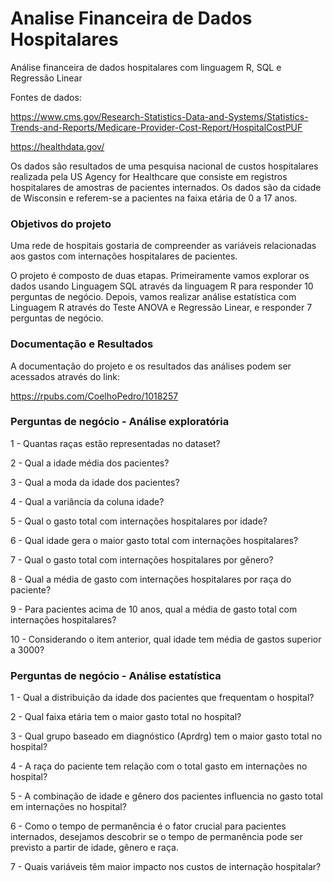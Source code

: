 # Analise Financeira de Dados Hospitalares

Análise financeira de dados hospitalares com linguagem R, SQL e Regressão Linear

Fontes de dados:

https://www.cms.gov/Research-Statistics-Data-and-Systems/Statistics-Trends-and-Reports/Medicare-Provider-Cost-Report/HospitalCostPUF

https://healthdata.gov/

Os dados são resultados de uma pesquisa nacional de custos hospitalares realizada pela US Agency for Healthcare que consiste em registros hospitalares de amostras de pacientes internados. Os dados são da cidade de Wisconsin e referem-se a pacientes na faixa etária de 0 a 17 anos.

### Objetivos do projeto

Uma rede de hospitais gostaria de compreender as variáveis relacionadas aos gastos com internações hospitalares de pacientes.

O projeto é composto de duas etapas. Primeiramente vamos explorar os dados usando Linguagem SQL através da linguagem R para responder 10 perguntas de negócio. Depois, vamos realizar análise estatística com Linguagem R através do Teste ANOVA e Regressão Linear, e responder 7 perguntas de negócio.

### Documentação e Resultados

A documentação do projeto e os resultados das análises podem ser acessados através do link:

https://rpubs.com/CoelhoPedro/1018257

### Perguntas de negócio - Análise exploratória

1 - Quantas raças estão representadas no dataset?

2 - Qual a idade média dos pacientes?

3 - Qual a moda da idade dos pacientes?

4 - Qual a variância da coluna idade?

5 - Qual o gasto total com internações hospitalares por idade?

6 - Qual idade gera o maior gasto total com internações hospitalares?

7 - Qual o gasto total com internações hospitalares por gênero?

8 - Qual a média de gasto com internações hospitalares por raça do paciente?

9 - Para  pacientes  acima  de  10  anos,  qual  a  média  de  gasto  total  com  internações hospitalares?

10 - Considerando o item anterior, qual idade tem média de gastos superior a 3000?

### Perguntas de negócio - Análise estatística

1 - Qual a distribuição da idade dos pacientes que frequentam o hospital?

2 - Qual faixa etária tem o maior gasto total no hospital?

3 - Qual grupo baseado em diagnóstico (Aprdrg) tem o maior gasto total no hospital?

4 - A raça do paciente tem relação com o total gasto em internações no hospital?

5 - A combinação de idade e gênero dos pacientes influencia no gasto total em internações no hospital?

6 - Como o tempo de permanência é o fator crucial para pacientes internados, desejamos descobrir se o tempo de permanência pode ser previsto a partir de idade, gênero e raça.

7 - Quais variáveis têm maior impacto nos custos de internação hospitalar?